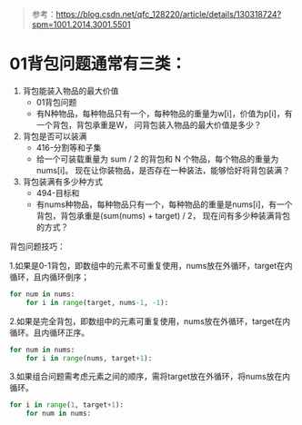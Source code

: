 
> 参考：https://blog.csdn.net/qfc_128220/article/details/130318724?spm=1001.2014.3001.5501
# 01背包问题通常有三类：
1. 背包能装入物品的最大价值
   - 01背包问题
   - 有N种物品，每种物品只有一个，每种物品的重量为w[i]，价值为p[i]，有一个背包，背包承重是W，
      问背包装入物品的最大价值是多少？
2. 背包是否可以装满
   - 416-分割等和子集
   - 给一个可装载重量为 sum / 2 的背包和 N 个物品，每个物品的重量为 nums[i]。 
     现在让你装物品，是否存在一种装法，能够恰好将背包装满？
3. 背包装满有多少种方式
   - 494-目标和
   - 有nums种物品，每种物品只有一个，每种物品的重量是nums[i]，有一个背包，背包承重是(sum(nums) + target) / 2，
     现在问有多少种装满背包的方式？



背包问题技巧：



1.如果是0-1背包，即数组中的元素不可重复使用，nums放在外循环，target在内循环，且内循环倒序；

```python
for num in nums:
    for i in range(target, nums-1, -1):
```



2.如果是完全背包，即数组中的元素可重复使用，nums放在外循环，target在内循环。且内循环正序。

```python
for num in nums:
    for i in range(nums, target+1):
```



3.如果组合问题需考虑元素之间的顺序，需将target放在外循环，将nums放在内循环。

```python
for i in range(1, target+1):
    for num in nums:
```





